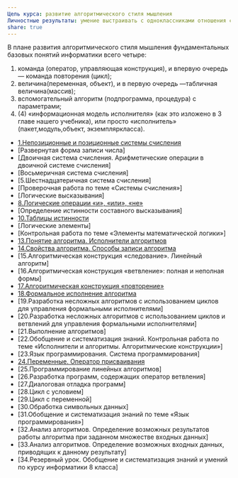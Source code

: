 ```yaml
---
Цель курса: развитие алгоритмического стиля мышления
Личностные результаты: умение выстраивать с одноклассниками отношения сотрудничества
share: true
---
```

В плане развития алгоритмического стиля мышления фундаментальных базовых понятий информатики всего четыре:
1. команда (оператор, управляющая конструкция), и впервую очередь — команда повторения (цикл);
2. величина(переменная, объект), и в первую очередь —табличная величина(массив);
3. вспомогательный алгоритм (подпрограмма, процедура) с параметрами;
4. (4) «информационная модель исполнителя» (как это изложено в 3 главе нашего учебника), или просто «исполнитель» (пакет,модуль,объект, экземпляркласса).

- [1.Непозиционные и позиционные системы счисления](./lessons/number_systems.md#)
- [Развернутая форма записи числа]
- [Двоичная система счисления. Арифметические операции в двоичной системе счисления]
- [Восьмеричная система счисления]
- [5.Шестнадцатеричная система счисления]
- [Проверочная работа по теме «Системы счисления»]
- [Логические высказывания]
- [8.Логические операции «и», «или», «не»](./logical_operations.md#)
- [Определение истинности составного высказывания]
- [10.Таблицы истинности](./truth_tables.md#)
- [Логические элементы]
- [Контрольная работа по теме «Элементы математической логики»]
- [13.Понятие алгоритма. Исполнители алгоритмов](./algorithm_concept_executors.md#)
- [14.Свойства алгоритма. Способы записи алгоритма](./algorithm_properties_write.md#)
- [15.Алгоритмическая конструкция «следование». Линейный алгоритм]
- [16.Алгоритмическая конструкция «ветвление»: полная и неполная формы]
- [17.Алгоритмическая конструкция «повторение»](./repetition_algorithmic_construction.md#)
- [18.Формальное исполнение алгоритма](./formal_execution.md#)
- [19.Разработка несложных алгоритмов с использованием циклов для управления формальными исполнителями]
- [20.Разработка несложных алгоритмов с использованием циклов и ветвлений для управления формальными исполнителями]
- [21.Выполнение алгоритмов]
- [22.Обобщение и систематизация знаний. Контрольная работа по теме «Исполнители и алгоритмы. Алгоритмические конструкции»]
- [23.Язык программирования. Система программирования]
- [24.Переменные. Оператор присваивания](./variables_assignment_operator.md#)
- [25.Программирование линейных алгоритмов]
- [26.Разработка программ, содержащих оператор ветвления]
- [27.Диалоговая отладка программ]
- [28.Цикл с условием]
- [29.Цикл с переменной]
- [30.Обработка символьных данных]
- [31.Обобщение и систематизация знаний по теме «Язык программирования»]
- [32.Анализ алгоритмов. Определение возможных результатов работы алгоритма при заданном множестве входных данных]
- [33.Анализ алгоритмов. Определение возможных входных данных, приводящих к данному результату]
- [34.Резервный урок. Обобщение и систематизация знаний и умений по курсу информатики 8 класса]